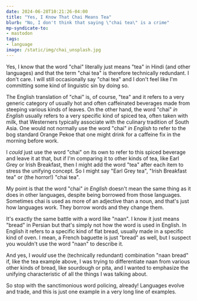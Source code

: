 ```yaml
---
date: 2024-06-28T10:21:26-04:00
title: "Yes, I Know That Chai Means Tea"
blurb: "No, I don't think that saying \"chai tea\" is a crime"
mp-syndicate-to:
- mastodon
tags:
- language
image: /static/img/chai_unsplash.jpg
---
```


Yes, I know that the word "chai" literally just means "tea" in Hindi (and
other languages) and that the term "chai tea" is therefore technically
redundant.  I don't care.  I will still occasionally say "chai tea" and I
don't feel like I'm committing some kind of linguistic sin by doing so.

The English translation of "chai" is, of course, "tea" and it refers to a
very generic category of usually hot and often caffeinated beverages made
from steeping various kinds of leaves.  On the other hand, the word "chai"
*in English* usually refers to a very specific kind of spiced tea, often
taken with milk, that Westerners typically associate with the culinary
tradition of South Asia.  One would not normally use the word "chai" *in
English* to refer to the bog standard Orange Pekoe that one might drink for
a caffeine fix in the morning before work.

I *could* just use the word "chai" on its own to refer to this spiced
beverage and leave it at that, but if I'm comparing it to other kinds of
tea, like Earl Grey or Irish Breakfast, then I might add the word "tea"
after each item to stress the unifying concept.  So I might say "Earl Grey
tea", "Irish Breakfast tea" or (the horror!) "chai tea".

My point is that the word "chai" *in English* doesn't mean the same thing as
it does in other languages, despite being borrowed from those languages.
Sometimes chai is used as more of an adjective than a noun, and that's just
how languages work.  They borrow words and they change them.

It's exactly the same battle with a word like "naan".  I know it just means
"bread" in Persian but that's simply not how the word is used in English.
In English it refers to a specific kind of flat bread, usually made in a
specific kind of oven.  I mean, a French baguette is just "bread" as well,
but I suspect you wouldn't use the word "naan" to describe it.

And yes, I *would* use the (technically redundant) combination "naan bread"
if, like the tea example above, I was trying to differentiate naan from
various other kinds of bread, like sourdough or pita, and I wanted to
emphasize the unifying characteristic of all the things I was talking about.

So stop with the sanctimonious word policing, already!  Languages evolve and
trade, and this is just one example in a very long line of examples.
